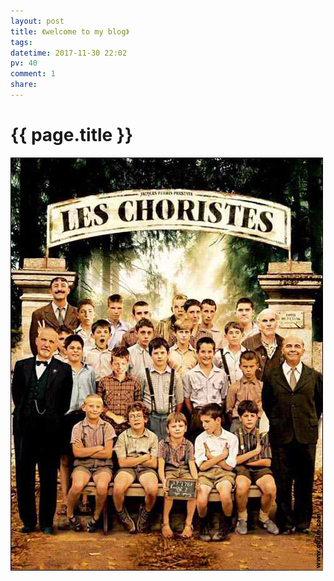 ```yaml
---
layout: post
title: 《welcome to my blog》
tags: 
datetime: 2017-11-30 22:02
pv: 40
comment: 1
share: 
---
```


{{ page.title }}
================

 <img small="0" src="/images/7a805ad789f670d7a044dffc.jpg"                                       /> 
